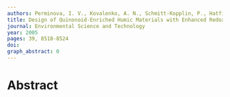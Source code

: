 ```yaml
---
authors: Perminova, I. V., Kovalenko, A. N., Schmitt-Kopplin, P., Hatfield, K., Hertkorn, N., Belyaeva, E. Y., Petrosyan, V. S.
title: Design of Quinonoid-Enriched Humic Materials with Enhanced Redox Properties
journal: Environmental Science and Technology
year: 2005
pages: 39, 8518-8524
doi: 
graph_abstract: 0
---
```


# Abstract 

 